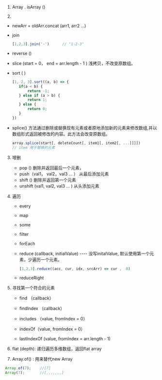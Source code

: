 1. Array . isArray ()

    

2. 

   + newArr =  oldArr.concat (arr1, arr2  ...)

   + join   

     ```js
     [1,2,3].join('-')   	// "1-2-3"
     ```

   + reverse ()

   + slice (start = 0， end = arr.length - 1 )     浅拷贝，不改变原数组。

   + sort ( ) 

      ```js
     [1, 2, 3].sort((a, b) => {
         if(a < b) {
             return -1;
         } else if (a > b) {
             return 1;
         } else {
             return 0;
         }
     })
     ```

   + splice()   方法通过删除或替换现有元素或者原地添加新的元素来修改数组,并以数组形式返回被修改的内容。此方法会改变原数组。 

     ```js
     array.splice(start[, deleteCount[, item1[, item2[, ...]]]])
     // item 用于替换的元素
     ```

     

3. 增删

   + pop ()   删除并返回最后一个元素，
   + push（val1， val2，val3 ... ）    从最后添加元素
   + shift () 删除并返回第一个元素
   + unshift (val1, val2,  val3 ... ) 从头添加元素

   

4. 遍历 

   + every

   + map

   + some

   + filter

   + forEach

   + reduce (callback,  initialValue)   ----  没写initalValue,  默认使用第一个元素，少遍历一个元素。

     ```js
     [1,2,3].reduce((acc, cur, idx, srcArr) => cur ,  0)
     ```

   + reduceRight

     

5. 寻找第一个符合的元素

   + find （callback）

   + findIndex （callback）

   +  includes （value,  fromIndex = 0）

   + indexOf（value, fromIndex = 0）

   + lastIndexOf (value, fromIndex = arr.length - 1)

     

6.  flat (depth):  递归遍历多维数组，返回flat array

   

7. Array.of() : 用来替代new Array

```js
Array.of(7); 	//[7]
Array(7);		//[,,,,,,,]
```





  







